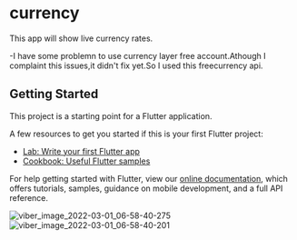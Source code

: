 # currency

This app will show live currency rates.

-I have some problemn to use currency layer free account.Athough I complaint this issues,it didn't fix yet.So I used this freecurrency api.

## Getting Started

This project is a starting point for a Flutter application.

A few resources to get you started if this is your first Flutter project:

- [Lab: Write your first Flutter app](https://flutter.dev/docs/get-started/codelab)
- [Cookbook: Useful Flutter samples](https://flutter.dev/docs/cookbook)

For help getting started with Flutter, view our
[online documentation](https://flutter.dev/docs), which offers tutorials,
samples, guidance on mobile development, and a full API reference.

![viber_image_2022-03-01_06-58-40-275](https://user-images.githubusercontent.com/45558142/156082045-62d796d9-9a21-460d-85d2-a46ead4138ba.jpg)
![viber_image_2022-03-01_06-58-40-201](https://user-images.githubusercontent.com/45558142/156082052-1bbb48c2-a073-4d13-ac07-e09097b8791f.jpg)
